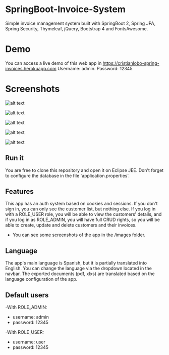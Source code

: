 # SpringBoot-Invoice-System
Simple invoice management system built with SpringBoot 2, Spring JPA, Spring Security, Thymeleaf, jQuery, Bootstrap 4 and FontsAwesome.

# Demo
You can access a live demo of this web app in https://cristianlobo-spring-invoices.herokuapp.com
Username: admin. Password: 12345

# Screenshots
![alt text](https://raw.githubusercontent.com/zeitgeist2018/SpringBoot---Invoice-System/master/images/logged-in-as-admin.png)

![alt text](https://raw.githubusercontent.com/zeitgeist2018/SpringBoot---Invoice-System/master/images/invoice-details.png)

![alt text](https://raw.githubusercontent.com/zeitgeist2018/SpringBoot---Invoice-System/master/images/logged-in-as-user.png)

![alt text](https://raw.githubusercontent.com/zeitgeist2018/SpringBoot---Invoice-System/master/images/not-signed-in.png)

![alt text](https://raw.githubusercontent.com/zeitgeist2018/SpringBoot---Invoice-System/master/images/user-details-admin.png)

## Run it
You are free to clone this repository and open it on Eclipse JEE. Don't forget to configure the database in the file 'application.properties'.

## Features
This app has an auth system based on cookies and sessions. If you don't sign in, you can only see the customer list, but nothing else. If you log in with a ROLE_USER role, you will be able to view the customers' details, and if you log in as ROLE_ADMIN, you will have full CRUD rights, so you will be able to create, update and delete customers and their invoices.
* You can see some screenshots of the app in the /images folder.

## Language
The app's main language is Spanish, but it is partially translated into English. You can change the language via the dropdown located in the navbar. The exported documents (pdf, xlxs) are translated based on the language configuration of the app.


## Default users

-With ROLE_ADMIN:
* username: admin
* password: 12345

-With ROLE_USER:
* username: user
* password: 12345
